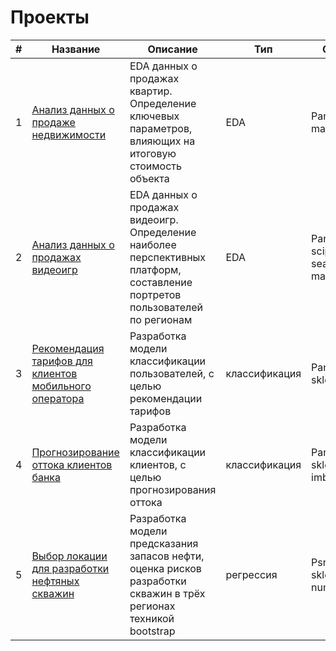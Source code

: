 # Проекты

| # | Название                                                                                                                                         | Описание                                                                                                                         | Тип            | Стек                               |
|---|--------------------------------------------------------------------------------------------------------------------------------------------------|----------------------------------------------------------------------------------------------------------------------------------|----------------|------------------------------------|
| 1 | [Анализ данных о продаже недвижимости](https://github.com/SivakovI/practicum_projects/tree/main/1.%20Real%20estate%20prices%20-%20EDA)           | EDA данных о продажах квартир. <br>Определение ключевых параметров, влияющих на итоговую стоимость объекта                       | EDA            | Pandas, matplotlib                 |
| 2 | [Анализ данных о продажах видеоигр](https://github.com/SivakovI/practicum_projects/tree/main/2.%20Videogames%20sales)                            | EDA данных о продажах видеоигр. <br>Определение наиболее перспективных платформ, составление портретов пользователей по регионам | EDA            | Pandas, scipy, seaborn, matplotlib |
| 3 | [Рекомендация тарифов для клиентов мобильного оператора](https://github.com/SivakovI/practicum_projects/tree/main/3.%20Tariffs%20recomendations) | Разработка модели классификации пользователей, с целью рекомендации тарифов                                                      | классификация  | Pandas, sklearn                    |
| 4 | [Прогнозирование оттока клиентов банка](https://github.com/SivakovI/practicum_projects/tree/main/4.%20Customer%20churn%20prognosis)              | Разработка модели классификации клиентов, с целью прогнозирования оттока                                                         | классификация  | Pandas, sklearn, imblearn          |
| 5 | [Выбор локации для разработки нефтяных скважин](https://github.com/SivakovI/practicum_projects/tree/main/5.%20Oil%20wells%20locations)           | Разработка модели предсказания запасов нефти,<br>оценка рисков разработки скважин в трёх регионах техникой bootstrap             | регрессия      | Psndas, sklearn, numpy             |